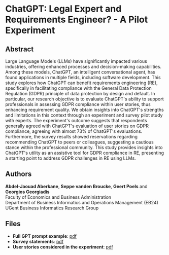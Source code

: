 # ChatGPT: Legal Expert and Requirements Engineer? - A Pilot Experiment

## Abstract
Large Language Models (LLMs) have significantly impacted various industries, offering enhanced processes and decision-making capabilities. Among these models, ChatGPT, an intelligent conversational agent, has found applications in multiple fields, including software development. This study explores how ChatGPT can benefit requirements engineering (RE), specifically in facilitating compliance with the General Data Protection Regulation (GDPR) principle of data protection by design and default. In particular, our research objective is to evaluate ChatGPT's ability to support professionals in assessing GDPR compliance within user stories, thus enhancing requirement quality. We obtain insights into ChatGPT's strengths and limitations in this context through an experiment and survey pilot study with experts. The experiment's outcome suggests that respondents generally agreed with ChatGPT's evaluation of user stories on GDPR compliance, agreeing with almost 73% of ChatGPT's evaluations. Furthermore, the survey results showed reservations regarding recommending ChatGPT to peers or colleagues, suggesting a cautious stance within the professional community. This study provides insights into ChatGPT's utility as an assistive tool for GDPR compliance in RE, presenting a starting point to address GDPR challenges in RE using LLMs.



## Authors
**Abdel-Jaouad Aberkane**, **Seppe vanden Broucke**, **Geert Poels** and **Georgios Georgiadis**<br/>
Faculty of Economics and Business Administration<br/>
Department of Business Informatics and Operations Management (EB24)<br/>
UGent Business Informatics Research Group


## Files
- **Full GPT prompt example**: [pdf](https://github.com/Aberkane/chatgpt-legal_expert_and_requirements_engineer/blob/d2b1aca19fc1acc2ef13c6c39765c5c5e5a2dbb9/full_gpt_prompt_example.pdf)
- **Survey statements**: [pdf](https://github.com/Aberkane/chatgpt-legal_expert_and_requirements_engineer/blob/d2b1aca19fc1acc2ef13c6c39765c5c5e5a2dbb9/survey_statements.pdf)
- **User stories considered in the experiment**: [pdf](https://github.com/Aberkane/chatgpt-legal_expert_and_requirements_engineer/blob/d2b1aca19fc1acc2ef13c6c39765c5c5e5a2dbb9/user_stories_considered_in_the_experiment.pdf)


<!-- ## Welcome to GitHub Pages

You can use the [editor on GitHub](https://github.com/Aberkane/GDPR-compliance/edit/gh-pages/index.md) to maintain and preview the content for your website in Markdown files.

Whenever you commit to this repository, GitHub Pages will run [Jekyll](https://jekyllrb.com/) to rebuild the pages in your site, from the content in your Markdown files.

### Markdown

Markdown is a lightweight and easy-to-use syntax for styling your writing. It includes conventions for

```markdown
Syntax highlighted code block

# Header 1
## Header 2
### Header 3

- Bulleted
- List

1. Numbered
2. List

**Bold** and _Italic_ and `Code` text

[Link](url) and ![Image](src)
```

For more details see [Basic writing and formatting syntax](https://docs.github.com/en/github/writing-on-github/getting-started-with-writing-and-formatting-on-github/basic-writing-and-formatting-syntax).

### Jekyll Themes

Your Pages site will use the layout and styles from the Jekyll theme you have selected in your [repository settings](https://github.com/Aberkane/GDPR-compliance/settings/pages). The name of this theme is saved in the Jekyll `_config.yml` configuration file.

### Support or Contact

Having trouble with Pages? Check out our [documentation](https://docs.github.com/categories/github-pages-basics/) or [contact support](https://support.github.com/contact) and we’ll help you sort it out.
 -->
